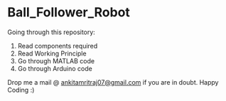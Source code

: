 # Ball_Follower_Robot

Going through this repository:

1. Read components required
2. Read Working Principle
3. Go through MATLAB code
4. Go through Arduino code

Drop me a mail @ ankitamritraj07@gmail.com if you are in doubt.
Happy Coding :)
